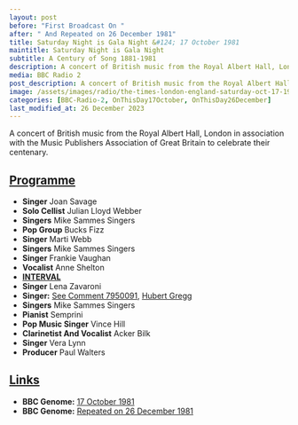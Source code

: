 ```yaml
---
layout: post
before: "First Broadcast On "
after: " And Repeated on 26 December 1981"
title: Saturday Night is Gala Night &#124; 17 October 1981
maintitle: Saturday Night is Gala Night
subtitle: A Century of Song 1881-1981
description: A concert of British music from the Royal Albert Hall, London in association with the Music Publishers Association of Great Britain to celebrate their centenary.
media: BBC Radio 2
post_description: A concert of British music from the Royal Albert Hall, London in association with the Music Publishers Association of Great Britain to celebrate their centenary.
image: /assets/images/radio/the-times-london-england-saturday-oct-17-1981-pg-27-issue.jpg
categories: [BBC-Radio-2, OnThisDay17October, OnThisDay26December]
last_modified_at: 26 December 2023
---
```


A concert of British music from the Royal Albert Hall, London in association with the Music Publishers Association of Great Britain to celebrate their centenary.

<h2 id="infobox1"><a href="#infobox1">Programme</a></h2>
<ul>
<li><strong>Singer</strong> Joan Savage</li>
<li><strong>Solo Cellist</strong> Julian Lloyd Webber</li>
<li><strong>Singers</strong> Mike Sammes Singers</li>
<li><strong>Pop Group</strong> Bucks Fizz</li>
<li><strong>Singer</strong> Marti Webb</li>
<li><strong>Singers</strong> Mike Sammes Singers</li>
<li><strong>Singer</strong> Frankie Vaughan</li>
<li><strong>Vocalist</strong> Anne Shelton</li>
<li id="infobox2"><strong><a href="#infobox2">INTERVAL</a></strong></li>
<li><strong>Singer</strong> Lena Zavaroni</li>
<li><strong>Singer:</strong> <a class="external-link" href="https://github.com/FanzOfLenaZavaroni/fanzoflenazavaroni.github.io/discussions/34#discussioncomment-7950091">See Comment 7950091</a>, <a class="external-link" href="https://en.wikipedia.org/wiki/Hubert_Gregg">Hubert Gregg</a></li>
<li><strong>Singers</strong> Mike Sammes Singers</li>
<li><strong>Pianist</strong> Semprini</li>
<li><strong>Pop Music Singer</strong> Vince Hill</li>
<li><strong>Clarinetist And Vocalist</strong> Acker Bilk</li>
<li><strong>Singer</strong> Vera Lynn</li>
<li><strong>Producer</strong> Paul Walters</li>
</ul>

<h2 id="infobox3"><a href="#infobox3">Links</a></h2>
<ul>
<li><strong>BBC Genome:</strong> <a class="external-link" href="https://genome.ch.bbc.co.uk/schedules/radio2/1981-10-17#at-20.00">17 October 1981</a></li>
<li><strong>BBC Genome:</strong> <a class="external-link" href="https://genome.ch.bbc.co.uk/schedules/radio2/1981-12-26#at-20.00">Repeated on 26 December 1981</a></li>
</ul>
